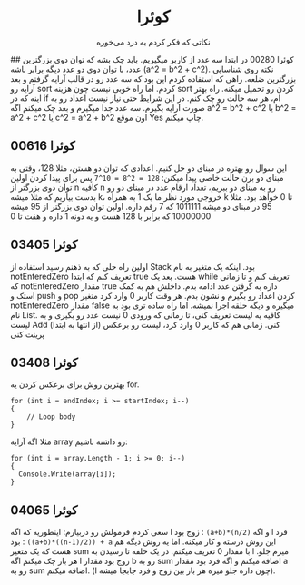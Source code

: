 <h1 align="center">کوئرا</h1>
<p align="center">  
نکاتی که فکر کردم به درد می‌خوره
</p>
## کوئرا 00280
در ابتدا سه عدد از کاربر میگیریم. باید چک بشه که توان دوی بزرگترین عدد، با توان دوی دو عدد دیگه برابر باشه (a^2 = b^2 + c^2). نکته روی شناسایی بزرگترین ضلعه. راهی که استفاده کردم این بود که سه عدد رو در قالب آرایه گرفتم و بعد آرایه رو sort کردم. اما راه خوبی نیست چون هزینه sort کردن رو تحمیل میکنه. راه بهتر اینه که در if ام، هر سه حالت رو چک کنم. در این شرایط حتی نیاز نیست اعداد رو به صورت آرایه بگیرم. سه عدد جدا میگیرم و بعد چک میکنم اگه a^2 = b^2 + c^2 یا b^2 = a^2 + c^2 یا c^2 = a^2 + b^2 اون موقع Yes چاپ میکنم.


## کوئرا 00616
این سوال رو بهتره در مبنای دو حل کنیم. اعدادی که توان دو هستن، مثلا 128، وقتی به مبنای دو برن حالت خاصی پیدا میکنن:
```128 = 2^8 = 10^7```
پس برای پیدا کردن اولین توان دوی بزرگتر از n کافیه n رو به مبنای دو ببریم، تعداد ارقام عدد در مبنای دو رو بدست بیاریم که مثلا میشه k، خروجی مورد نظر ما یک 1 به همراه k تا 0 خواهد بود.
مثلا 95 در مبنای دو میشه 1011111 که 7 رقم داره. اولین توان دوی بزرگتر از 95 میشه 10000000 که برابر با 128 هست و یه دونه 1 داره و هفت تا 0

## کوئرا 03405
اولین راه حلی که به ذهنم رسید استفاده از Stack بود. اینکه یک متغیر به نام notEnteredZero تعریف کنم که ابتدا true هست. بعد یک while تعریف کنم و تا زمانی که notEnteredZero مقدار true داره به گرفتن عدد ادامه بدم. داخلش هم به کمک استک و push و pop کردن اعداد رو بگیرم و نشون بدم. هر وقت کاربر 0 وارد کرد متغیر notEnteredZero مقدار false میگیره و دیگه حلقه اجرا نمیشه. اما راه ساده تری بود به نام List. کافیه یه لیست تعریف کنی، تا زمانی که ورودی 0 نیست عدد رو بگیری و به لیست Add کنی. زمانی هم که کاربر 0 وارد کرد، لیست رو برعکس (از انتها به ابتدا) پرینت کنی

## کوئرا 03408
بهترین روش برای برعکس کردن یه for.
```
for (int i = endIndex; i >= startIndex; i--)
{
    // Loop body
}
```
مثلا اگه آرایه array رو داشته باشیم:
```
for (int i = array.Length - 1; i >= 0; i--)
{
  Console.Write(array[i]);
}
```

## کوئرا 04065
سعی کردم فرمولش رو دربیارم:
اینطوریه که اگه l زوج بود : 
```(a+b)*(n/2)```
و اگه l فرد بود : 
```((a+b)*((n-1)/2)) + a```
این روش درسته و کار میکنه. اما یه روش دیگه هم هست که یک متغیر sum با مقدار 0 تعریف میکنم. در یک حلقه تا رسیدن به l میرم جلو. هر بار چک میکنم اگه l زوج بود مقدار b رو به sum اضافه میکنم و اگه فرد بود مقدار a رو به sum اضافه میکنم. (l چون داره جلو میره هر بار بین زوج و فرد جابجا میشه).
